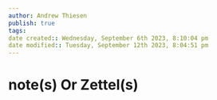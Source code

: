 ```yaml
---
author: Andrew Thiesen
publish: true 
tags:
date created:: Wednesday, September 6th 2023, 8:10:04 pm
date modified:: Tuesday, September 12th 2023, 8:04:51 pm
---
```

# note(s) Or Zettel(s)
